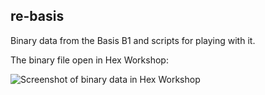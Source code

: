 ## re-basis

Binary data from the Basis B1 and scripts for playing with it.

The binary file open in Hex Workshop:

![Screenshot of binary data in Hex Workshop](http://beaugunderson.com/uploads/MainWindow_2013-08-01_18.13.49.png)
